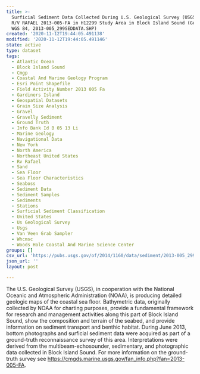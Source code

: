 ```yaml
---
title: >-
  Surficial Sediment Data Collected During U.S. Geological Survey (USGS) Cruise
  R/V RAFAEL 2013-005-FA in H12299 Study Area in Block Island Sound (Geographic,
  WGS 84, 2013-005_299SEDDATA.SHP)
created: '2020-11-12T19:44:05.491138'
modified: '2020-11-12T19:44:05.491146'
state: active
type: dataset
tags:
  - Atlantic Ocean
  - Block Island Sound
  - Cmgp
  - Coastal And Marine Geology Program
  - Esri Point Shapefile
  - Field Activity Number 2013 005 Fa
  - Gardiners Island
  - Geospatial Datasets
  - Grain Size Analysis
  - Gravel
  - Gravelly Sediment
  - Ground Truth
  - Info Bank Id B 05 13 Li
  - Marine Geology
  - Navigational Data
  - New York
  - North America
  - Northeast United States
  - Rv Rafael
  - Sand
  - Sea Floor
  - Sea Floor Characteristics
  - Seaboss
  - Sediment Data
  - Sediment Samples
  - Sediments
  - Stations
  - Surficial Sediment Classification
  - United States
  - Us Geological Survey
  - Usgs
  - Van Veen Grab Sampler
  - Whcmsc
  - Woods Hole Coastal And Marine Science Center
groups: []
csv_url: 'https://pubs.usgs.gov/of/2014/1160/data/sediment/2013-005_299seddata.csv'
json_url: ''
layout: post

---
```

The U.S. Geological Survey (USGS), in cooperation with the National Oceanic and Atmospheric Administration (NOAA), is producing detailed geologic maps of the coastal sea floor. Bathymetric data, originally collected by NOAA for charting purposes, provide a fundamental framework for research and management activities along this part of Block Island Sound, show the composition and terrain of the seabed, and provide information on sediment transport and benthic habitat. During June 2013, bottom photographs and surficial sediment data were acquired as part of a ground-truth reconnaissance survey of this area. Interpretations were derived from the multibeam-echosounder, sedimentary, and photographic data collected in Block Island Sound. For more information on the ground-truth survey see https://cmgds.marine.usgs.gov/fan_info.php?fan=2013-005-FA.
